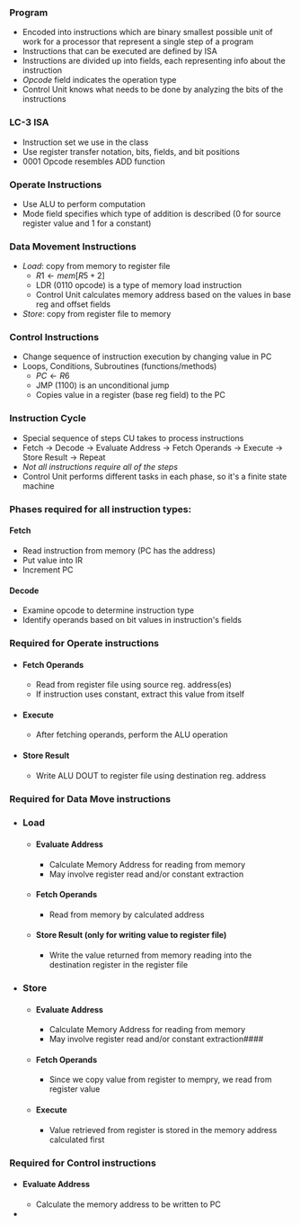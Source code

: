 ### Program
- Encoded into instructions which are binary smallest possible unit of work for a processor that represent a single step of a program
- Instructions that can be executed are defined by ISA
- Instructions are divided up into fields, each representing info about the instruction
- *Opcode* field indicates the operation type
- Control Unit knows what needs to be done by analyzing the bits of the instructions



### LC-3 ISA
- Instruction set we use in the class
- Use register transfer notation, bits, fields, and bit positions
- 0001 Opcode resembles ADD function

### Operate Instructions
- Use ALU to perform computation
- Mode field specifies which type of addition is described (0 for source register value and 1 for a constant)

### Data Movement Instructions
- *Load*: copy from memory to register file
	- $R1 \leftarrow mem[R5+2]$
	- LDR (0110 opcode) is a type of memory load instruction
	- Control Unit calculates memory address based on the values in base reg and offset fields
- *Store*: copy from register file to memory


### Control Instructions
- Change sequence of instruction execution by changing value in PC
- Loops, Conditions, Subroutines (functions/methods)
	- $PC \leftarrow R6$
	- JMP (1100) is an unconditional jump
	- Copies value in a register (base reg field) to the PC 

### Instruction Cycle
- Special sequence of steps CU takes to process instructions
- Fetch -> Decode -> Evaluate Address -> Fetch Operands -> Execute -> Store Result -> Repeat
- *Not all instructions require all of the steps* 
- Control Unit performs different tasks in each phase, so it's a finite state machine

### Phases required for all instruction types:
#### Fetch
- Read instruction from memory (PC has the address)
- Put value into IR
- Increment PC
#### Decode
- Examine opcode to determine instruction type
- Identify operands based on bit values in instruction's fields

### Required for Operate instructions
- #### Fetch Operands
	- Read from register file using source reg. address(es)
	- If instruction uses constant, extract this value from itself
- #### Execute 
	- After fetching operands, perform the ALU operation
- #### Store Result
	- Write ALU DOUT to register file using destination reg. address 

### Required for Data Move instructions
- ### Load
	- #### Evaluate Address
		- Calculate Memory Address for reading from memory
		- May involve register read and/or constant extraction
	- #### Fetch Operands
		- Read from memory by calculated address
	- #### Store Result (only for writing value to register file)
		- Write the value returned from memory reading into the destination register in the register file
- ### Store
	- #### Evaluate Address
		- Calculate Memory Address for reading from memory
		- May involve register read and/or constant extraction#### 
	- #### Fetch Operands
		- Since we copy value from register to mempry, we read from register value 
	- #### Execute
		-  Value retrieved from register is stored in the memory address calculated first

### Required for Control instructions
- #### Evaluate Address
	- Calculate the memory address to be written to PC
- 